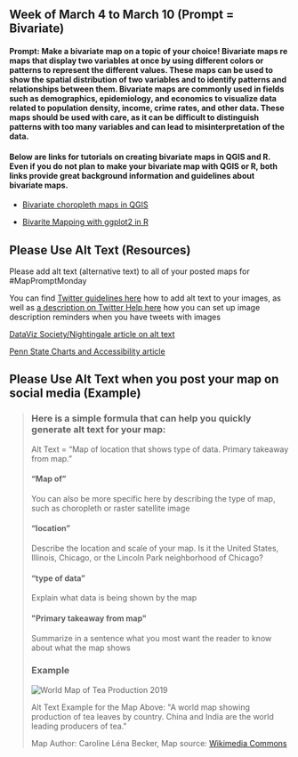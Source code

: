 ## Week of March 4 to March 10 (Prompt = Bivariate)

#### Prompt: Make a bivariate map on a topic of your choice! Bivariate maps re maps that display two variables at once by using different colors or patterns to represent the different values. These maps can be used to show the spatial distribution of two variables and to identify patterns and relationships between them. Bivariate maps are commonly used in fields such as demographics, epidemiology, and economics to visualize data related to population density, income, crime rates, and other data. These maps should be used with care, as it can be difficult to distinguish patterns with too many variables and can lead to misinterpretation of the data.

#### Below are links for tutorials on creating bivariate maps in QGIS and R. Even if you do not plan to make your bivariate map with QGIS or R, both links provide great background information and guidelines about bivariate maps.

- [Bivariate choropleth maps in QGIS](https://bnhr.xyz/2019/09/15/bivariate-choropleths-in-qgis.html)

- [Bivarite Mapping with ggplot2 in R](https://cran.r-project.org/web/packages/biscale/vignettes/biscale.html)

## Please Use Alt Text (Resources)

Please add alt text (alternative text) to all of your posted maps for #MapPromptMonday

You can find [Twitter guidelines here](https://help.twitter.com/en/using-twitter/picture-descriptions) how to add alt text to your images, as well as [a description on Twitter Help here](https://help.twitter.com/en/using-twitter/set-image-description-reminder#:~:text=Select%20Settings%20and%20privacy.&text=Select%20Accessibility%2C%20display%2C%20and%20languages.&text=Select%20Accessibility.&text=In%20the%20Media%20section%2C%20select,for%20Receive%20image%20description%20reminder.) how you can set up image description reminders when you have tweets with images

[DataViz Society/Nightingale article on alt text](https://medium.com/nightingale/writing-alt-text-for-data-visualization-2a218ef43f81)

[Penn State Charts and Accessibility article](https://accessibility.psu.edu/images/charts/)

## Please Use Alt Text when you post your map on social media (Example)

> ### Here is a simple formula that can help you quickly generate alt text for your map:
> 
> Alt Text = “Map of location that shows type of data. Primary takeaway from map.”
>
> #### “Map of”
> 
> You can also be more specific here by describing the type of map, such as choropleth or raster satellite image
> 
> #### “location”
> 
> Describe the location and scale of your map. Is it the United States, Illinois, Chicago, or the Lincoln Park neighborhood of Chicago?
> 
> #### “type of data”
> 
> Explain what data is being shown by the map
> 
> #### "Primary takeaway from map"
> 
> Summarize in a sentence what you most want the reader to know about what the map shows
>
> ### Example
>
> ![World Map of Tea Production 2019](https://user-images.githubusercontent.com/120138702/207097510-3304da4f-a1fe-4058-b0ae-9931f89baf4e.png)
> 
> Alt Text Example for the Map Above: "A world map showing production of tea leaves by country. China and India are the world leading producers of tea."
> 
> Map Author: Caroline Léna Becker, Map source: [Wikimedia Commons](https://commons.wikimedia.org/wiki/File:World_Map_Tea_Production.svg)
